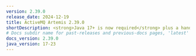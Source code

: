 ```yaml
---
version: 2.39.0
release_date: 2024-12-19
title: ActiveMQ Artemis 2.39.0
shortDescription: <strong>Java 17+ is now required</strong> plus a handful of improvements, bug fixes, and dependency upgrades 
# Docs subdir name for past-releases and previous-docs pages, 'latest' is always used on the main download page.
docs_version: 2.39.0
java_version: 17-23
---
```

